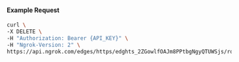 <!-- Code generated for API Clients. DO NOT EDIT. -->

#### Example Request

```bash
curl \
-X DELETE \
-H "Authorization: Bearer {API_KEY}" \
-H "Ngrok-Version: 2" \
https://api.ngrok.com/edges/https/edghts_2ZGowlfOAJm8PPtbgNgyQTUWSjs/routes/edghtsrt_2ZGowplyS8RFivJdM4WFm8JlJmE/saml
```

